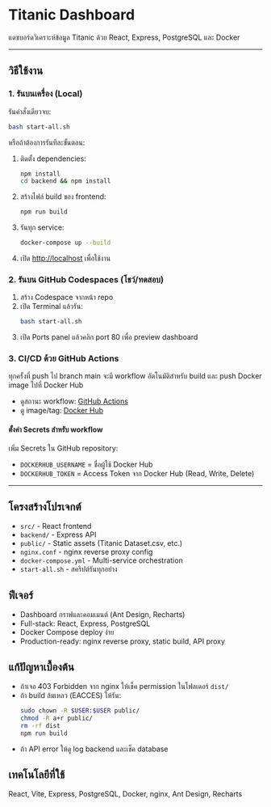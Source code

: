 

# Titanic Dashboard
แดชบอร์ดวิเคราะห์ข้อมูล Titanic ด้วย React, Express, PostgreSQL และ Docker

---

## วิธีใช้งาน

### 1. รันบนเครื่อง (Local)
รันคำสั่งเดียวจบ:
```bash
bash start-all.sh
```
หรือถ้าต้องการรันทีละขั้นตอน:
1. ติดตั้ง dependencies:
   ```bash
   npm install
   cd backend && npm install
   ```
2. สร้างไฟล์ build ของ frontend:
   ```bash
   npm run build
   ```
3. รันทุก service:
   ```bash
   docker-compose up --build
   ```
4. เปิด [http://localhost](http://localhost) เพื่อใช้งาน

### 2. รันบน GitHub Codespaces (โชว์/ทดสอบ)
1. สร้าง Codespace จากหน้า repo
2. เปิด Terminal แล้วรัน:
   ```bash
   bash start-all.sh
   ```
3. เปิด Ports panel แล้วคลิก port 80 เพื่อ preview dashboard

### 3. CI/CD ด้วย GitHub Actions
ทุกครั้งที่ push ไป branch main จะมี workflow อัตโนมัติสำหรับ build และ push Docker image ไปที่ Docker Hub
- ดูสถานะ workflow: [GitHub Actions](https://github.com/DaggerKT/titanic-dashboard/actions)
- ดู image/tag: [Docker Hub](https://hub.docker.com/r/daagerk/titanic-dashboard/tags)

#### ตั้งค่า Secrets สำหรับ workflow
เพิ่ม Secrets ใน GitHub repository:
- `DOCKERHUB_USERNAME` = ชื่อผู้ใช้ Docker Hub
- `DOCKERHUB_TOKEN` = Access Token จาก Docker Hub (Read, Write, Delete)

---

## โครงสร้างโปรเจกต์
- `src/` - React frontend
- `backend/` - Express API
- `public/` - Static assets (Titanic Dataset.csv, etc.)
- `nginx.conf` - nginx reverse proxy config
- `docker-compose.yml` - Multi-service orchestration
- `start-all.sh` - สคริปต์รันทุกอย่าง

## ฟีเจอร์
- Dashboard กราฟและคอมเมนต์ (Ant Design, Recharts)
- Full-stack: React, Express, PostgreSQL
- Docker Compose deploy ง่าย
- Production-ready: nginx reverse proxy, static build, API proxy

## แก้ปัญหาเบื้องต้น
- ถ้าเจอ 403 Forbidden จาก nginx ให้เช็ค permission ในโฟลเดอร์ `dist/`
- ถ้า build ล้มเหลว (EACCES) ให้รัน:
  ```bash
  sudo chown -R $USER:$USER public/
  chmod -R a+r public/
  rm -rf dist
  npm run build
  ```
- ถ้า API error ให้ดู log backend และเช็ค database

## เทคโนโลยีที่ใช้
React, Vite, Express, PostgreSQL, Docker, nginx, Ant Design, Recharts
